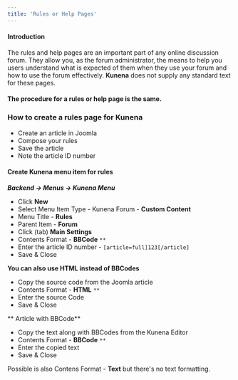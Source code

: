 ```yaml
---
title: 'Rules or Help Pages'
---
```


#### Introduction

The rules and help pages are an important part of any online discussion forum. They allow you, as the forum administrator, the means to help you users understand what is expected of them when they use your forum and how to use the forum effectively. **Kunena** does not supply any standard text for these pages.

#### The procedure for a rules or help page is the same.

### How to create a rules page for Kunena

* Create an article in Joomla
* Compose your rules
* Save the article
* Note the article ID number

#### Create Kunena menu item for rules

**_Backend -> Menus -> Kunena Menu_**

* Click **New**
* Select Menu Item Type - Kunena Forum - **Custom Content**
* Menu Title - **Rules**
* Parent Item - **Forum**
* Click (tab) **Main Settings**
* Contents Format - **BBCode** `**`
* Enter the article ID number - `[article=full]123[/article]`
* Save & Close

**You can also use HTML instead of BBCodes**

* Copy the source code from the Joomla article
* Contents Format - **HTML** `**`
* Enter the source Code
* Save & Close

** Article with BBCode**

* Copy the text along with BBCodes from the Kunena Editor
* Contents Format - **BBCode** `**`
* Enter the copied text
* Save & Close

Possible is also Contens Format - **Text** but there's no text formatting.